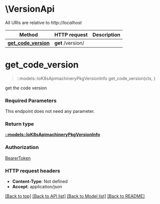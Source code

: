 # \VersionApi

All URIs are relative to *http://localhost*

Method | HTTP request | Description
------------- | ------------- | -------------
[**get_code_version**](VersionApi.md#get_code_version) | **get** /version/ | 


# **get_code_version**
> ::models::IoK8sApimachineryPkgVersionInfo get_code_version(ctx, )


get the code version

### Required Parameters
This endpoint does not need any parameter.

### Return type

[**::models::IoK8sApimachineryPkgVersionInfo**](io.k8s.apimachinery.pkg.version.Info.md)

### Authorization

[BearerToken](../README.md#BearerToken)

### HTTP request headers

 - **Content-Type**: Not defined
 - **Accept**: application/json

[[Back to top]](#) [[Back to API list]](../README.md#documentation-for-api-endpoints) [[Back to Model list]](../README.md#documentation-for-models) [[Back to README]](../README.md)

